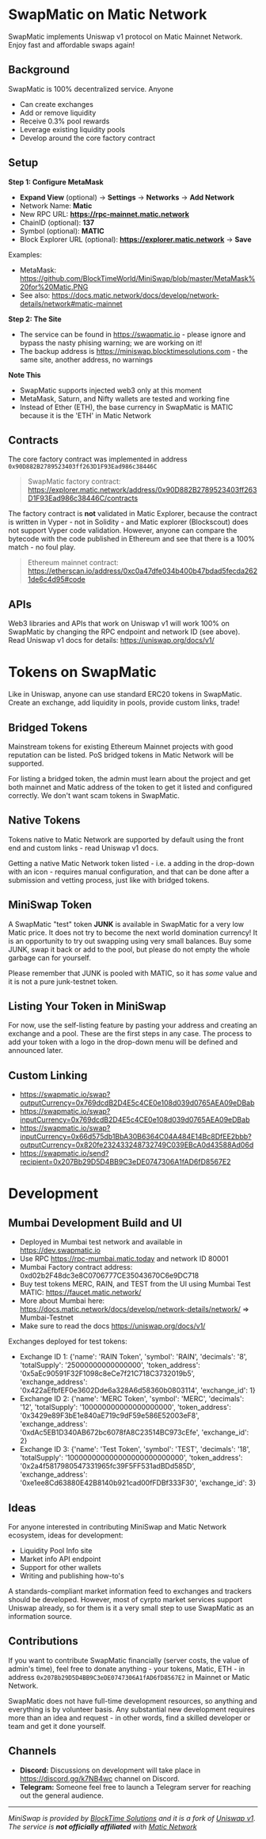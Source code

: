 # SwapMatic on Matic Network
SwapMatic implements Uniswap v1 protocol on Matic Mainnet Network. Enjoy fast and affordable swaps again!

## Background
SwapMatic is 100% decentralized service. Anyone
- Can create exchanges
- Add or remove liquidity
- Receive 0.3% pool rewards
- Leverage existing liquidity pools
- Develop around the core factory contract

## Setup

**Step 1: Configure MetaMask**
- **Expand View** (optional) -> **Settings** -> **Networks** -> **Add Network**
- Network Name: **Matic**
- New RPC URL: **https://rpc-mainnet.matic.network**
- ChainID (optional): **137**
- Symbol (optional): **MATIC**
- Block Explorer URL (optional): **https://explorer.matic.network** -> **Save**

Examples:
- MetaMask: https://github.com/BlockTimeWorld/MiniSwap/blob/master/MetaMask%20for%20Matic.PNG
- See also: https://docs.matic.network/docs/develop/network-details/network#matic-mainnet

**Step 2: The Site**
- The service can be found in https://swapmatic.io - please ignore and bypass the nasty phising warning; we are working on it!
- The backup address is https://miniswap.blocktimesolutions.com - the same site, another address, no warnings

**Note This**
- SwapMatic supports injected web3 only at this moment
- MetaMask, Saturn, and Nifty wallets are tested and working fine
- Instead of Ether (ETH), the base currency in SwapMatic is MATIC because it is the 'ETH' in Matic Network

## Contracts
The core factory contract was implemented in address `0x90D882B2789523403ff263D1F93Ead986c38446C`
> SwapMatic factory contract: https://explorer.matic.network/address/0x90D882B2789523403ff263D1F93Ead986c38446C/contracts

The factory contract is **not** validated in Matic Explorer, because the contract is written in Vyper - not in Solidity - and Matic explorer (Blockscout) does not support Vyper code validation. However, anyone can compare the bytecode with the code published in Ethereum and see that there is a 100% match - no foul play.
> Ethereum mainnet contract: https://etherscan.io/address/0xc0a47dfe034b400b47bdad5fecda2621de6c4d95#code

## APIs
Web3 libraries and APIs that work on Uniswap v1 will work 100% on SwapMatic by changing the RPC endpoint and network ID (see above).  Read Uniswap v1 docs for details: https://uniswap.org/docs/v1/

# Tokens on SwapMatic
Like in Uniswap, anyone can use standard ERC20 tokens in SwapMatic. Create an exchange, add liquidity in pools, provide custom links, trade!

## Bridged Tokens
Mainstream tokens for existing Ethereum Mainnet projects with good reputation can be listed. PoS bridged tokens in Matic Network will be supported.

For listing a bridged token, the admin must learn about the project and get both mainnet and Matic address of the token to get it listed and configured correctly. We don't want scam tokens in SwapMatic.

## Native Tokens
Tokens native to Matic Network are supported by default using the front end and custom links - read Uniswap v1 docs.

Getting a native Matic Network token listed - i.e. a adding in the drop-down with an icon - requires manual configuration, and that can be done after a submission and vetting process, just like with bridged tokens.

## MiniSwap Token
A SwapMatic "test" token **JUNK** is available in SwapMatic for a very low Matic price. It does not try to become the next world domination currency! It is an opportunity to try out swapping using very small balances. Buy some JUNK, swap it back or add to the pool, but please do not empty the whole garbage can for yourself.

Please remember that JUNK is pooled with MATIC, so it has *some* value and it is not a pure junk-testnet token.

## Listing Your Token in MiniSwap
For now, use the self-listing feature by pasting your address and creating an exchange and a pool. These are the first steps in any case.
The process to add your token with a logo in the drop-down menu will be defined and announced later.

## Custom Linking
- https://swapmatic.io/swap?outputCurrency=0x769dcdB2D4E5c4CE0e108d039d0765AEA09eDBab
- https://swapmatic.io/swap?inputCurrency=0x769dcdB2D4E5c4CE0e108d039d0765AEA09eDBab
- https://swapmatic.io/swap?inputCurrency=0x66d575db1BbA30B6364C04A484E14Bc8DfEE2bbb?outputCurrency=0x820fe232433248732749C039EBcA0d43588Ad06d
- https://swapmatic.io/send?recipient=0x207Bb29D5D4BB9C3eDE0747306A1fAD6fD8567E2

# Development

## Mumbai Development Build and UI
- Deployed in Mumbai test network and available in https://dev.swapmatic.io
- Use RPC	https://rpc-mumbai.matic.today and network ID 80001
- Mumbai Factory contract address: 0xd02b2F48dc3e8C0706777CE35043670C6e9DC718
- Buy test tokens MERC, RAIN, and TEST from the UI using Mumbai Test MATIC: https://faucet.matic.network/
- More about Mumbai here: https://docs.matic.network/docs/develop/network-details/network/ => Mumbai-Testnet
- Make sure to read the docs https://uniswap.org/docs/v1/

Exchanges deployed for test tokens:
- Exchange ID 1: {'name': 'RAIN Token', 'symbol': 'RAIN', 'decimals': '8', 'totalSupply': '25000000000000000', 'token_address': '0x5aEc90591F32F1098c8eCe7f21C718C3732019b5', 'exchange_address': '0x422aEfbfEF0e3602Dde6a328A6d58360b0803114', 'exchange_id': 1}
- Exchange ID 2: {'name': 'MERC Token', 'symbol': 'MERC', 'decimals': '12', 'totalSupply': '100000000000000000000', 'token_address': '0x3429e89F3bE1e840aE719c9dF59e586E52003eF8', 'exchange_address': '0xdAc5EB1D340AB672bc6078fA8C23514BC973cEfe', 'exchange_id': 2}
- Exchange ID 3: {'name': 'Test Token', 'symbol': 'TEST', 'decimals': '18', 'totalSupply': '100000000000000000000000000', 'token_address': '0x2a4f5817980547331965fc39F5FF531adBDd585D', 'exchange_address': '0xe1ee8Cd63880E42B8140b921cad00fFDBf333F30', 'exchange_id': 3}

## Ideas
For anyone interested in contributing MiniSwap and Matic Network ecosystem, ideas for development:
- Liquidity Pool Info site
- Market info API endpoint
- Support for other wallets
- Writing and publishing how-to's

A standards-compliant market information feed to exchanges and trackers should be developed. However, most of cyrpto market services support Uniswap already, so for them is it a very small step to use SwapMatic as an information source.

## Contributions
If you want to contribute SwapMatic financially (server costs, the value of admin's time), feel free to donate anything - your tokens, Matic, ETH - in address `0x207Bb29D5D4BB9C3eDE0747306A1fAD6fD8567E2` in Mainnet or Matic Network.

SwapMatic does not have full-time development resources, so anything and everything is by volunteer basis. Any substantial new development requires more than an idea and request - in other words, find a skilled developer or team and get it done yourself.

## Channels
- **Discord:** Discussions on development will take place in https://discord.gg/k7NB4wc channel on Discord.
- **Telegram:** Someone feel free to launch a Telegram server for reaching out the general audience. 

___________________________

*MiniSwap is provided by [BlockTime Solutions](https://blocktimesolutions.com) and it is a fork of [Uniswap v1](https://uniswap.org/docs/v1/). The service is **not officially affiliated** with [Matic Network](https://matic.network/)*
